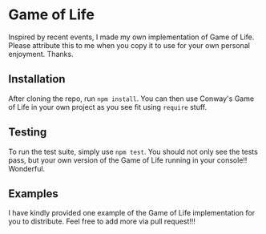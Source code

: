 # Game of Life

Inspired by recent events, I made my own implementation of Game of Life. Please attribute this to me when you copy it to use for your own personal enjoyment. Thanks.

## Installation

After cloning the repo, run `npm install`. You can then use Conway's Game of Life in your own project as you see fit using `require` stuff.

## Testing

To run the test suite, simply use `npm test`. You should not only see the tests pass, but your own version of the Game of Life running in your console!! Wonderful.

## Examples

I have kindly provided one example of the Game of Life implementation for you to distribute. Feel free to add more via pull request!!!
